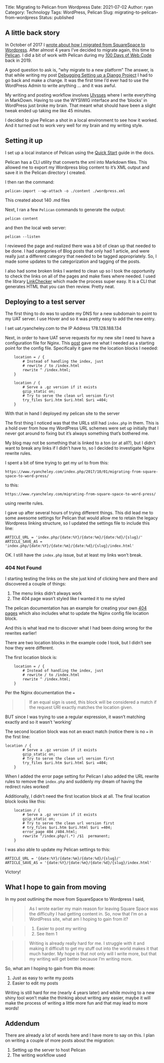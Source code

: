 Title: Migrating to Pelican from Wordpress
Date: 2021-07-02
Author: ryan
Category: Technology
Tags: WordPress, Pelican
Slug: migrating-to-pelican-from-wordpress
Status: published

## A little back story

In October of 2017 I [wrote about how I migrated from SquareSpace to Wordpress][1]. After almost 4 years I’ve decided to migrate again, this time to [Pelican][2]. I did a bit of work with Pelican during my [100 Days of Web Code][3] back in 2019. 

A good question to ask is, “why migrate to a new platform” The answer, is that while writing my post [Debugging Setting up a Django Project][4] I had to go back and make a change. It was the first time I’d ever had to use the WordPress Admin to write anything ... and it was awful.

My writing and posting workflow involves [Ulysses][5] where I write everything in MarkDown. Having to use the WYSIWIG interface and the ‘blocks’ in WordPress just broke my brain. That meant what should have been a slight tweak ended up taking me like 45 minutes. 

I decided to give Pelican a shot in a local environment to see how it worked. And it turned out to work very well for my brain and my writing style. 

## Setting it up

I set up a local instance of Pelican using the [Quick Start][6] guide in the docs. 

Pelican has a CLI utility that converts the xml into Markdown files. This allowed me to export my Wordpress blog content to it’s XML output and save it in the Pelican directory I created.

I then ran the command:

	pelican-import --wp-attach -o ./content ./wordpress.xml

This created about 140 .md files 

Next, I ran a few `Pelican` commands to generate the output:

	pelican content

and then the local web server:

	pelican --listen

I reviewed the page and realized there was a bit of clean up that needed to be done. I had categories of Blog posts that only had 1 article, and were really just a different category that needed to be tagged appropriately. So, I made some updates to the categorization and tagging of the posts. 

I also had some broken links I wanted to clean up so I took the opportunity to check the links on all of the pages and make fixes where needed. I used the library [LinkChecker][7] which made the process super easy. It is a CLI that generates HTML that you can then review. Pretty neat. 

## Deploying to a test server

The first thing to do was to update my DNS for a new subdomain to point to my UAT server. I use Hover and so it was pretty easy to add the new entry. 

I set uat.ryancheley.com to the IP Address 178.128.188.134

Next, in order to have UAT serve requests for my new site I need to have a configuration file for Nginx. This [post][8] gave me what I needed as a starting point for the config file. Specifically it gave me the location blocks I needed:

		location = / {
	        # Instead of handling the index, just
	        # rewrite / to /index.html
	        rewrite ^ /index.html;
	    }
	
	    location / {
	        # Serve a .gz version if it exists
	        gzip_static on;
	        # Try to serve the clean url version first
	        try_files $uri.htm $uri.html $uri =404;
	    }

With that in hand I deployed my pelican site to the server 

The first thing I noticed was that the URLs still had `index.php` in them. This is a hold over from how my WordPress URL schemes were set up initially that I never got around to fixing but it’s always something that’s bothered me. 

My blog may not be something that is linked to a ton (or at all?), but I didn’t want to break any links if I didn’t have to, so I decided to investigate Nginx rewrite rules. 

I spent a bit of time trying to get my url to from this:

	https://www.ryancheley.com/index.php/2017/10/01/migrating-from-square-space-to-word-press/

to this:

	https://www.ryancheley.com/migrating-from-square-space-to-word-press/

using rewrite rules. 

I gave up after several hours of trying different things. This did lead me to some awesome settings for Pelican that would allow me to retain the legacy Wordpress linking structure, so I updated the settings file to include this line:

	ARTICLE_URL = 'index.php/{date:%Y}/{date:%m}/{date:%d}/{slug}/'
	ARTICLE_SAVE_AS = 'index.php/{date:%Y}/{date:%m}/{date:%d}/{slug}/index.html'

OK. I still have the `index.php` issue, but at least my links won’t break. 

### 404 Not Found

I starting testing the links on the site just kind of clicking here and there and discovered a couple of things:

1. The menu links didn’t always work
2. The 404 page wasn’t styled like I wanted it to me styled

The pelican documentation has an example for creating your own [404 pages][9] which also includes what to update the Nginx config file location block. 

And this is what lead me to discover what I had been doing wrong for the rewrites earlier! 

There are two location blocks in the example code I took, but I didn’t see how they were different. 

The first location block is:

		location = / {
	        # Instead of handling the index, just
	        # rewrite / to /index.html
	        rewrite ^ /index.html;
	    }

Per the Nginx documentation the `=` 

> > If an equal sign is used, this block will be considered a match if the request URI exactly matches the location given.

BUT since I was trying to use a regular expression, it wasn’t matching exactly and so it wasn’t ‘working’

The second location block was not an exact match (notice there is no `=` in the first line:

	location / {
	        # Serve a .gz version if it exists
	        gzip_static on;
	        # Try to serve the clean url version first
	        try_files $uri.htm $uri.html $uri =404;
	    }

When I added the error page setting for Pelican I also added the URL rewrite rules to remove the `index.php` and suddenly my dream of having the redirect rules worked! 

Additionally, I didn’t need the first location block at all. The final location block looks like this:

	    location / {
	        # Serve a .gz version if it exists
	        gzip_static on;
	        # Try to serve the clean url version first
	        # try_files $uri.htm $uri.html $uri =404;
	        error_page 404 /404.html;
	        rewrite ^/index.php/(.*) /$1  permanent;
	    }

I was also able to update my Pelican settings to this:

	ARTICLE_URL = '{date:%Y}/{date:%m}/{date:%d}/{slug}/'
	ARTICLE_SAVE_AS = '{date:%Y}/{date:%m}/{date:%d}/{slug}/index.html'

Victory! 

## What I hope to gain from moving

In my post outlining the move from SquareSpace to Wordpress I said, 

> > As I wrote earlier my main reason for leaving Square Space was the difficulty I had getting content in. So, now that I’m on a WordPress site, what am I hoping to gain from it?

> > 1. Easier to post my writing
> > 2. See Item 1

> > Writing is already really hard for me. I struggle with it and making it difficult to get my stuff out into the world makes it that much harder. My hope is that not only will I write more, but that my writing will get better because I’m writing more.

So, what am I hoping to gain from this move:

1. Just as easy to write my posts
2. Easier to edit my posts

Writing is still hard for me (nearly 4 years later) and while moving to a new shiny tool won’t make the thinking about writing any easier, maybe it will make the process of writing a little more fun and that may lead to more words! 

## Addendum

There are already a lot of words here and I have more to say on this. I plan on writing a couple of more posts about the migration:

1. Setting up the server to host Pelican
2. The writing workflow used


[1]:	https://www.ryancheley.com/2017/10/01/migrating-from-square-space-to-word-press/
[2]:	https://blog.getpelican.com
[3]:	https://www.ryancheley.com/2019/08/31/my-first-project-after-completing-the-100-days-of-web-in-python/
[4]:	https://www.ryancheley.com/2021/06/13/debugging-setting-up-a-django-project/
[5]:	https://ulysses.app
[6]:	https://docs.getpelican.com/en/latest/quickstart.html "Quick Start"
[7]:	https://pypi.org/project/LinkChecker/
[8]:	https://michael.lustfield.net/nginx/blog-with-pelican-and-nginx
[9]:	https://docs.getpelican.com/en/latest/tips.html?highlight=404#custom-404-pages